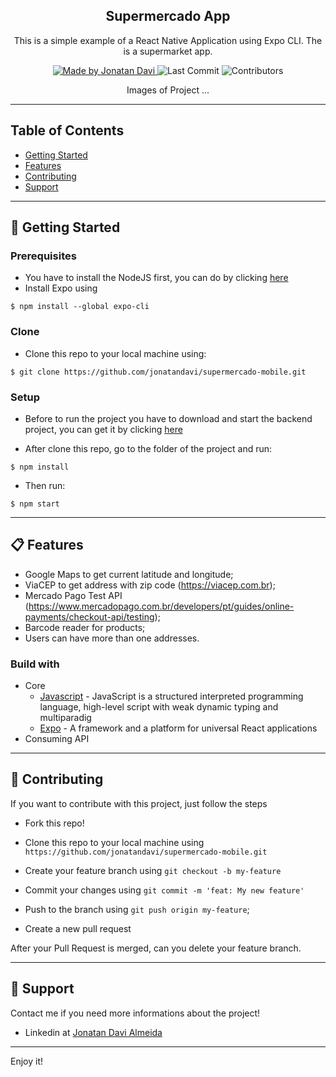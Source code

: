 <h2 align="center">
  Supermercado App
</h2>

<p align="center">This is a simple example of a React Native Application using Expo CLI. The is a supermarket app.</p>

<p align="center">
  <a href="https://github.com/jonatandavi">
    <img alt="Made by Jonatan Davi" src="https://img.shields.io/badge/made%20by-Jonatan%20Davi-brightgreen">
  </a>

  <img alt="Last Commit" src="https://img.shields.io/github/last-commit/jonatandavi/supermercado-mobile">

  <img alt="Contributors" src="https://img.shields.io/github/contributors/jonatandavi/supermercado-mobile">
</p>

<div align="center">
    <!--img src="./readme/1.PNG" width="400" height="200" /> 
    <img src="./readme/2.PNG" width="400" height="200" /> 
    <img src="./readme/3.PNG" width="400" height="200" />
    <img src="./readme/4.PNG" width="400" height="200" /-->
    <p>Images of Project ...</p>
</div>

---

## Table of Contents

<ul>
  <li><a href="#-getting-started">Getting Started</a></li>
  <li><a href="#-features">Features</a></li>
  <li><a href="#-contributing">Contributing</a></li>
  <li><a href="#-support">Support</a></li>
</ul>

---

## 🚀 Getting Started

### Prerequisites

- You have to install the NodeJS first, you can do by clicking [here](https://nodejs.org/en/)
- Install Expo using 
```
$ npm install --global expo-cli
```

### Clone

- Clone this repo to your local machine using:

```
$ git clone https://github.com/jonatandavi/supermercado-mobile.git
```

### Setup

- Before to run the project you have to download and start the backend project, you can get it by clicking [here](https://github.com/jonatandavi/supermercado-backend)

- After clone this repo, go to the folder of the project and run:

```
$ npm install
```

- Then run:

```
$ npm start
```

---

## 📋 Features

- Google Maps to get current latitude and longitude;
- ViaCEP to get address with zip code (https://viacep.com.br);
- Mercado Pago Test API (https://www.mercadopago.com.br/developers/pt/guides/online-payments/checkout-api/testing);
- Barcode reader for products;
- Users can have more than one addresses.

### Build with

- Core
  - [Javascript](https://www.javascript.com) - JavaScript is a structured interpreted programming language, high-level script with weak dynamic typing and multiparadig
  - [Expo](https://docs.expo.io) - A framework and a platform for universal React applications
- Consuming API
---

## 🤔 Contributing

If you want to contribute with this project, just follow the steps

- Fork this repo!

- Clone this repo to your local machine using `https://github.com/jonatandavi/supermercado-mobile.git`

- Create your feature branch using `git checkout -b my-feature`

- Commit your changes using `git commit -m 'feat: My new feature'`

- Push to the branch using `git push origin my-feature`;

- Create a new pull request

After your Pull Request is merged, can you delete your feature branch.

---

## 📌 Support

Contact me if you need more informations about the project!

- Linkedin at [Jonatan Davi Almeida](https://www.linkedin.com/in/jônatan-davi-reis-de-almeida-3b6346117/)

---

Enjoy it!
